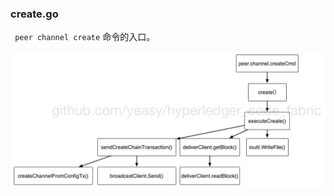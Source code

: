 ### create.go

`
peer channel create` 命令的入口。


![peer channel create](../_images/channel_create.png)
